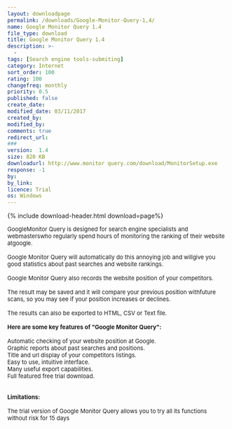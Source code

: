 ```yaml
---
layout: downloadpage
permalink: /downloads/Google-Monitor-Query-1,4/
name: Google Monitor Query 1.4
file_type: download
title: Google Monitor Query 1.4
description: >-
  -
tags: [Search engine tools-submiting]
category: Internet
sort_order: 100
rating: 100
changefreq: monthly
priority: 0.5
published: false
create_date: 
modified_date: 03/11/2017
created_by: 
modified_by: 
comments: true
redirect_url: 
### 
version:  1.4
size: 820 KB
downloadurl: http://www.monitor query.com/download/MonitorSetup.exe
response: -1
by: 
by_link: 
licence: Trial 
os: Windows
---
```


{% include download-header.html download=page%}

<p style="fix-download-text !important">
<p><font size="2"><p>GoogleMonitor Query is designed for search engine specialists and webmasterswho regularly spend hours of monitoring the ranking of their website atgoogle. <br />
<br />
Google Monitor Query will automatically do this annoying job and willgive you good statistics about past searches and website rankings. <br />
<br />
Google Monitor Query also records the website position of your competitors.<br />
<br />
The result may be saved and it will compare your previous position withfuture scans, so you may see if your position increases or declines. <br />
<br />
The results can also be exported to HTML, CSV or Text file.<br />
<br />
<span><strong>Here are some key features of "Google Monitor Query":</strong></span><br />
<br />
Automatic checking of your website position at Google.<br />
Graphic reports about past searches and positions.<br />
Title and url display of your competitors listings.<br />
Easy to use, intuitive interface.<br />
Many useful export capabilities.<br />
Full featured free trial download.<br />
<br />
<br />
<span><strong>Limitations:</strong></span><br />
<br />
The trial version of Google Monitor Query allows you to try all its functions without risk for 15 days</p></p></p>

